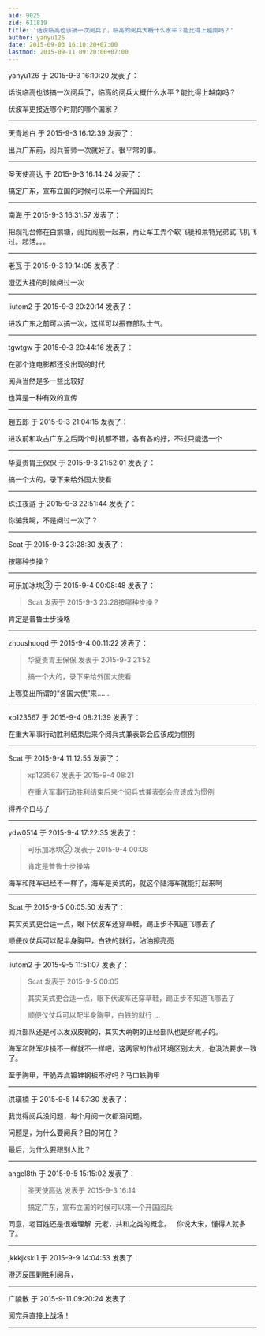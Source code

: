```yaml
---
aid: 9025
zid: 611819
title: '话说临高也该搞一次阅兵了，临高的阅兵大概什么水平？能比得上越南吗？'
author: yanyu126
date: 2015-09-03 16:10:20+07:00
lastmod: 2015-09-11 09:20:00+07:00
---
```


yanyu126 于 2015-9-3 16:10:20 发表了：

话说临高也该搞一次阅兵了，临高的阅兵大概什么水平？能比得上越南吗？

伏波军更接近哪个时期的哪个国家？

---------

天青地白 于 2015-9-3 16:12:39 发表了：

出兵广东前，阅兵誓师一次就好了。很平常的事。

---------

圣天使高达 于 2015-9-3 16:14:24 发表了：

搞定广东，宣布立国的时候可以来一个开国阅兵

---------

南海 于 2015-9-3 16:31:57 发表了：

把观礼台修在白鹅塘，阅兵阅舰一起来，再让军工弄个软飞艇和莱特兄弟式飞机飞过。起活。。。

---------

老瓦 于 2015-9-3 19:14:05 发表了：

澄迈大捷的时候阅过一次

---------

liutom2 于 2015-9-3 20:20:14 发表了：

进攻广东之前可以搞一次，这样可以振奋部队士气。

---------

tgwtgw 于 2015-9-3 20:44:16 发表了：

在那个连电影都还没出现的时代

阅兵当然是多一些比较好

也算是一种有效的宣传

---------

趙五郎 于 2015-9-3 21:04:15 发表了：

进攻前和攻占广东之后两个时机都不错，各有各的好，不过只能选一个

---------

华夏贵胄王保保 于 2015-9-3 21:52:01 发表了：

搞一个大的，录下来给外国大使看

---------

珠江夜游 于 2015-9-3 22:51:44 发表了：

你骗我啊，不是阅过一次了？

---------

Scat 于 2015-9-3 23:28:30 发表了：

按哪种步操？

---------

可乐加冰块② 于 2015-9-4 00:08:48 发表了：

> Scat 发表于 2015-9-3 23:28按哪种步操？



肯定是普鲁士步操咯

---------

zhoushuoqd 于 2015-9-4 00:11:22 发表了：

> 华夏贵胄王保保 发表于 2015-9-3 21:52
> 
> 搞一个大的，录下来给外国大使看



上哪变出所谓的“各国大使”来……

---------

xp123567 于 2015-9-4 08:21:39 发表了：

在重大军事行动胜利结束后来个阅兵式兼表彰会应该成为惯例

---------

Scat 于 2015-9-4 11:12:55 发表了：

> xp123567 发表于 2015-9-4 08:21
> 
> 在重大军事行动胜利结束后来个阅兵式兼表彰会应该成为惯例



得养个白马了

---------

ydw0514 于 2015-9-4 17:22:35 发表了：

> 可乐加冰块② 发表于 2015-9-4 00:08
> 
> 肯定是普鲁士步操咯



海军和陆军已经不一样了，海军是英式的，就这个陆海军就能打起来啊

---------

Scat 于 2015-9-5 00:05:50 发表了：

其实英式更合适一点，眼下伏波军还穿草鞋，踢正步不知道飞哪去了

顺便仪仗兵可以配半身胸甲，白铁的就行，沾油擦亮亮

---------

liutom2 于 2015-9-5 11:51:07 发表了：

> Scat 发表于 2015-9-5 00:05
> 
> 其实英式更合适一点，眼下伏波军还穿草鞋，踢正步不知道飞哪去了
> 
> 顺便仪仗兵可以配半身胸甲，白铁的就行 ...



阅兵部队还是可以发双皮靴的，其实大萌朝的正经部队也是穿靴子的。

海军和陆军步操不一样就不一样吧，这两家的作战环境区别太大，也没法要求一致了。

至于胸甲，干脆弄点镀锌钢板不好吗？马口铁胸甲

---------

洪璜楠 于 2015-9-5 14:57:30 发表了：

我觉得阅兵没问题，每个月阅一次都没问题。

问题是，为什么要阅兵？目的何在？

最后，为什么要跟别人比？

---------

angel8th 于 2015-9-5 15:15:02 发表了：

> 圣天使高达 发表于 2015-9-3 16:14
> 
> 搞定广东，宣布立国的时候可以来一个开国阅兵



同意，老百姓还是很难理解  元老，共和之类的概念。   你说大宋，懂得人就多了。

---------

jkkkjkski1 于 2015-9-9 14:04:53 发表了：

澄迈反围剿胜利阅兵，

---------

广陵散 于 2015-9-11 09:20:24 发表了：

阅完兵直接上战场！

---------

